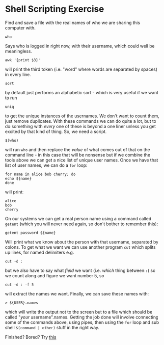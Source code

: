 # Shell Scripting Exercise

Find and save a file with the real names of who we are sharing this computer with. 

```
who
```

Says who is logged in right now, with their username, which could well be meaningless. 

```
awk '{print $3}'
```

will print the third token (i.e. "word" where words are separated by spaces) in every line. 

```
sort
```

by default just performs an alphabetic sort - which is very useful if we want to run

```
uniq
```

to get the unique instances of the usernames. We don't want to count them, just remove duplicates. With these commands we can do quite a lot, but to do something with _every_ one of these is beyond a one liner unless you get excited by that kind of thing. So, we need a script. 

```
$(who)
```

will run `who` and then replace the _value_ of what comes out of that on the command line - in this case that will be nonsense but if we combine the tools above we can get a nice list of unique user names. Once we have that list of user names, we can do a `for` loop:

```
for name in alice bob cherry; do 
echo ${name}
done
```

will print:

```
alice
bob
cherry
```

On our systems we can get a real person name using a command called `getent` (which you will never need again, so don't bother to remember this):

```
getent password ${name}
```

Will print what we know about the person with that username, separated by colons. To get what we want we can use another program `cut` which splits up lines, for named delimiters e.g. 

```
cut -d :
```

but we also have to say what _field_ we want (i.e. _which_ thing between `:`) so we count along and figure we want number 5, so

```
cut -d : -f 5
```

will extract the names we want. Finally, we can save these names with:

```
> ${USER}.names
```

which will write the output not to the screen but to a file which should be called "_your_ username".names. Getting the job done will involve connecting some of the commands above, using pipes, then using the `for` loop and sub shell `$(command | other)` stuff in the right way. 

Finished? Bored? Try [this](./shell_scripting_extra_credit.md)